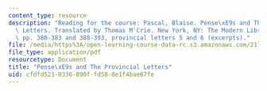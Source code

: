 ```yaml
---
content_type: resource
description: "Reading for the course: Pascal, Blaise. Pense\xE9s and The Provincial\
  \ Letters. Translated by Thomas M'Crie. New York, NY: The Modern Library, 1941,\
  \ pp. 380-383 and 388-393, provincial letters 5 and 6 (excerpts)."
file: /media/https%3A/open-learning-course-data-rc.s3.amazonaws.com/21l-017-the-art-of-the-probable-literature-and-probability-spring-2008/cfdfd5210336890ffd588e1f4bae67fe_pascal_letters.pdf
file_type: application/pdf
resourcetype: Document
title: "Pense\xE9s and The Provincial Letters"
uid: cfdfd521-0336-890f-fd58-8e1f4bae67fe
---
```

